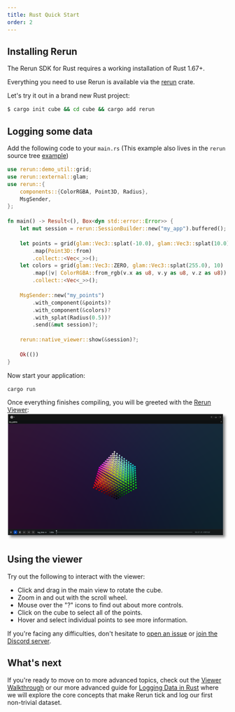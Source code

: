 ```yaml
---
title: Rust Quick Start
order: 2
---
```


## Installing Rerun
The Rerun SDK for Rust requires a working installation of Rust 1.67+.

Everything you need to use Rerun is available via the [rerun](https://crates.io/crates/rerun) crate.

Let's try it out in a brand new Rust project:
```bash
$ cargo init cube && cd cube && cargo add rerun
```

## Logging some data
Add the following code to your `main.rs`
(This example also lives in the `rerun` source tree [example](https://github.com/rerun-io/rerun/tree/latest/examples/rust/minimal/src/main.rs))
```rust
use rerun::demo_util::grid;
use rerun::external::glam;
use rerun::{
    components::{ColorRGBA, Point3D, Radius},
    MsgSender,
};

fn main() -> Result<(), Box<dyn std::error::Error>> {
    let mut session = rerun::SessionBuilder::new("my_app").buffered();

    let points = grid(glam::Vec3::splat(-10.0), glam::Vec3::splat(10.0), 10)
        .map(Point3D::from)
        .collect::<Vec<_>>();
    let colors = grid(glam::Vec3::ZERO, glam::Vec3::splat(255.0), 10)
        .map(|v| ColorRGBA::from_rgb(v.x as u8, v.y as u8, v.z as u8))
        .collect::<Vec<_>>();

    MsgSender::new("my_points")
        .with_component(&points)?
        .with_component(&colors)?
        .with_splat(Radius(0.5))?
        .send(&mut session)?;

    rerun::native_viewer::show(&session)?;

    Ok(())
}
```

Now start your application:
```
cargo run
```

Once everything finishes compiling, you will be greeted with the [Rerun Viewer](../reference/viewer/overview.md):
![intro users - result](/docs-media/intro_users1_result.png)

## Using the viewer
Try out the following to interact with the viewer:
 * Click and drag in the main view to rotate the cube.
 * Zoom in and out with the scroll wheel.
 * Mouse over the "?" icons to find out about more controls.
 * Click on the cube to select all of the points.
 * Hover and select individual points to see more information.

If you're facing any difficulties, don't hesitate to [open an issue](https://github.com/rerun-io/rerun/issues/new/choose) or [join the Discord server](https://discord.gg/PXtCgFBSmH).

## What's next

If you're ready to move on to more advanced topics, check out the [Viewer Walkthrough](viewer-walkthrough.md) or our
more advanced guide for [Logging Data in Rust](logging-rust.md) where we will explore the core concepts that make
Rerun tick and log our first non-trivial dataset.
